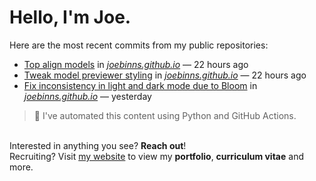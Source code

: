 # Hello, I'm Joe.
Here are the most recent commits from my public repositories:<br>
<!--activity_section_start-->
- [Top align models](https://github.com/joebinns/joebinns.github.io/commit/03ee68cd3f221f2442dc5a2f58300f3c647f571d) in [*joebinns.github.io*](https://github.com/joebinns/joebinns.github.io) — 22 hours ago
- [Tweak model previewer styling](https://github.com/joebinns/joebinns.github.io/commit/3194620de0fc704cfc97fa1c258c9b8cbd504176) in [*joebinns.github.io*](https://github.com/joebinns/joebinns.github.io) — 22 hours ago
- [Fix inconsistency in light and dark mode due to Bloom](https://github.com/joebinns/joebinns.github.io/commit/3f271f504b1e2e6fb52094badd08b763075db633) in [*joebinns.github.io*](https://github.com/joebinns/joebinns.github.io) — yesterday
<!--activity_section_end-->
> 🚀 I've automated this content using Python  and GitHub Actions.

<br>Interested in anything you see? **Reach out**!<br>
Recruiting? Visit [my website](https://joebinns.com/) to view my **portfolio**, **curriculum vitae** and more.
